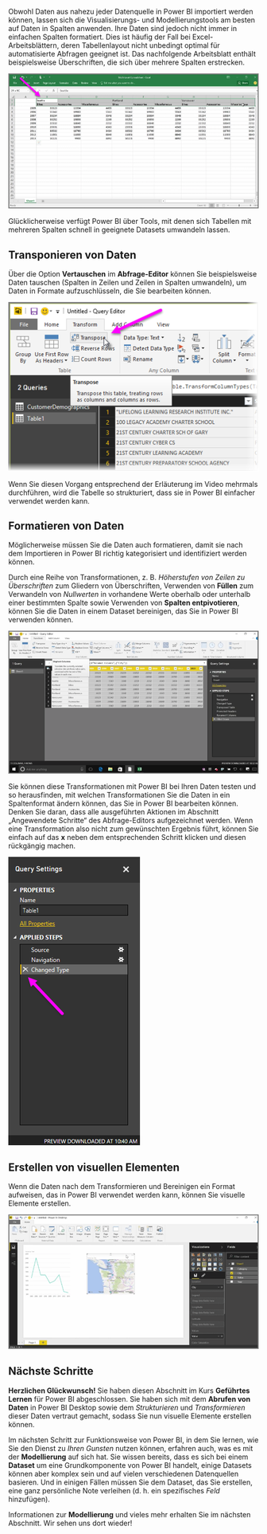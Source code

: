 Obwohl Daten aus nahezu jeder Datenquelle in Power BI importiert werden können, lassen sich die Visualisierungs- und Modellierungstools am besten auf Daten in Spalten anwenden. Ihre Daten sind jedoch nicht immer in einfachen Spalten formatiert. Dies ist häufig der Fall bei Excel-Arbeitsblättern, deren Tabellenlayout nicht unbedingt optimal für automatisierte Abfragen geeignet ist. Das nachfolgende Arbeitsblatt enthält beispielsweise Überschriften, die sich über mehrere Spalten erstrecken.

![](media/1-5-cleaning-irregular-data/1-5_1.png)

Glücklicherweise verfügt Power BI über Tools, mit denen sich Tabellen mit mehreren Spalten schnell in geeignete Datasets umwandeln lassen.

## <a name="transpose-data"></a>Transponieren von Daten
Über die Option **Vertauschen** im **Abfrage-Editor** können Sie beispielsweise Daten tauschen (Spalten in Zeilen und Zeilen in Spalten umwandeln), um Daten in Formate aufzuschlüsseln, die Sie bearbeiten können.

![](media/1-5-cleaning-irregular-data/1-5_2.png)

Wenn Sie diesen Vorgang entsprechend der Erläuterung im Video mehrmals durchführen, wird die Tabelle so strukturiert, dass sie in Power BI einfacher verwendet werden kann.

## <a name="format-data"></a>Formatieren von Daten
Möglicherweise müssen Sie die Daten auch formatieren, damit sie nach dem Importieren in Power BI richtig kategorisiert und identifiziert werden können.

Durch eine Reihe von Transformationen, z. B. *Höherstufen von Zeilen zu Überschriften* zum Gliedern von Überschriften, Verwenden von **Füllen** zum Verwandeln von *Nullwerten* in vorhandene Werte oberhalb oder unterhalb einer bestimmten Spalte sowie Verwenden von **Spalten entpivotieren**, können Sie die Daten in einem Dataset bereinigen, das Sie in Power BI verwenden können.

![](media/1-5-cleaning-irregular-data/1-5_3.png)

Sie können diese Transformationen mit Power BI bei Ihren Daten testen und so herausfinden, mit welchen Transformationen Sie die Daten in ein Spaltenformat ändern können, das Sie in Power BI bearbeiten können. Denken Sie daran, dass alle ausgeführten Aktionen im Abschnitt „Angewendete Schritte“ des Abfrage-Editors aufgezeichnet werden. Wenn eine Transformation also nicht zum gewünschten Ergebnis führt, können Sie einfach auf das **x** neben dem entsprechenden Schritt klicken und diesen rückgängig machen.

![](media/1-5-cleaning-irregular-data/1-5_5.png)

## <a name="create-visuals"></a>Erstellen von visuellen Elementen
Wenn die Daten nach dem Transformieren und Bereinigen ein Format aufweisen, das in Power BI verwendet werden kann, können Sie visuelle Elemente erstellen.

![](media/1-5-cleaning-irregular-data/1-5_4.png)

## <a name="next-steps"></a>Nächste Schritte
**Herzlichen Glückwunsch!** Sie haben diesen Abschnitt im Kurs **Geführtes Lernen** für Power BI abgeschlossen. Sie haben sich mit dem **Abrufen von Daten** in Power BI Desktop sowie dem *Strukturieren* und *Transformieren* dieser Daten vertraut gemacht, sodass Sie nun visuelle Elemente erstellen können.

Im nächsten Schritt zur Funktionsweise von Power BI, in dem Sie lernen, wie Sie den Dienst zu *Ihren Gunsten* nutzen können, erfahren auch, was es mit der **Modellierung** auf sich hat. Sie wissen bereits, dass es sich bei einem **Dataset** um eine Grundkomponente von Power BI handelt, einige Datasets können aber komplex sein und auf vielen verschiedenen Datenquellen basieren. Und in einigen Fällen müssen Sie dem Dataset, das Sie erstellen, eine ganz persönliche Note verleihen (d. h. ein spezifisches *Feld* hinzufügen).

Informationen zur **Modellierung** und vieles mehr erhalten Sie im nächsten Abschnitt. Wir sehen uns dort wieder!

